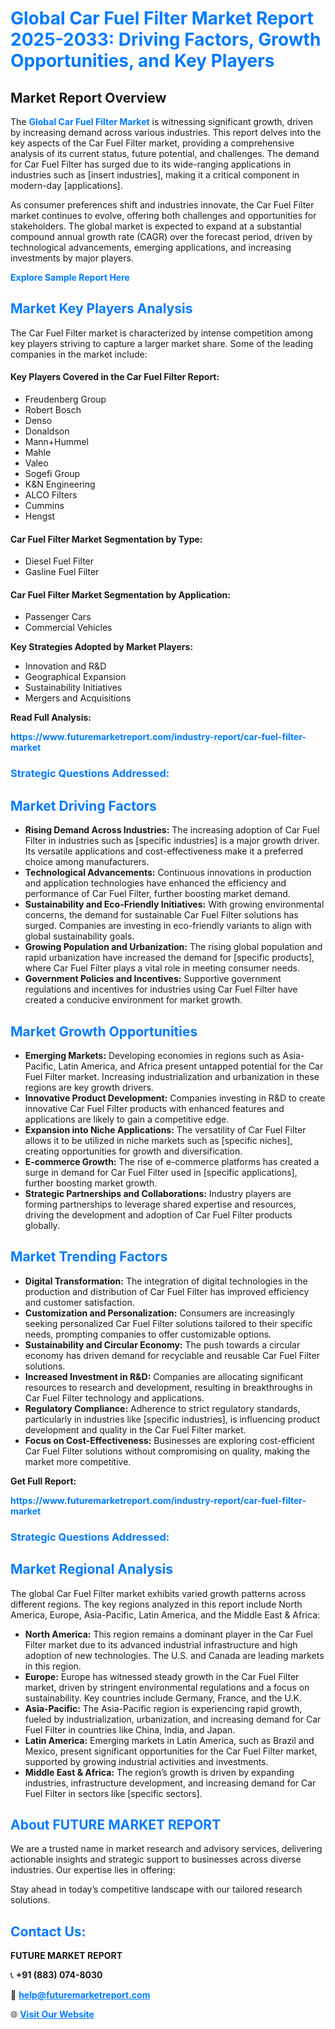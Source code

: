 <h1 style="color: #007BFF;">Global Car Fuel Filter Market Report 2025-2033: Driving Factors, Growth Opportunities, and Key Players</h1>

<section id="overview">
<h2>Market Report Overview</h2>
<p>The <a href="https://www.futuremarketreport.com/industry-report/car-fuel-filter-market" style="color: #007BFF; text-decoration: none;"><strong>Global Car Fuel Filter Market</strong></a> is witnessing significant growth, driven by increasing demand across various industries. This report delves into the key aspects of the Car Fuel Filter market, providing a comprehensive analysis of its current status, future potential, and challenges. The demand for Car Fuel Filter has surged due to its wide-ranging applications in industries such as [insert industries], making it a critical component in modern-day [applications].</p>
<p>As consumer preferences shift and industries innovate, the Car Fuel Filter market continues to evolve, offering both challenges and opportunities for stakeholders. The global market is expected to expand at a substantial compound annual growth rate (CAGR) over the forecast period, driven by technological advancements, emerging applications, and increasing investments by major players.</p>
</section>

<section id="overview">
<p><a href="https://www.futuremarketreport.com/request-sample/reportId=92324" style="color: #007BFF; text-decoration: none;"><strong>Explore Sample Report Here</strong></a></p>
</section>

<section id="key-players">
<h2 style="color: #007BFF;">Market Key Players Analysis</h2>
<p>The Car Fuel Filter market is characterized by intense competition among key players striving to capture a larger market share. Some of the leading companies in the market include:</p>
<h4>Key Players Covered in the Car Fuel Filter Report:</h4>
<ul><li>Freudenberg Group</li><li>Robert Bosch</li><li>Denso</li><li>Donaldson</li><li>Mann+Hummel</li><li>Mahle</li><li>Valeo</li><li>Sogefi Group</li><li>K&amp;N Engineering</li><li>ALCO Filters</li><li>Cummins</li><li>Hengst</li></ul>
<h4>Car Fuel Filter Market Segmentation by Type:</h4>
<ul><li>Diesel Fuel Filter</li><li>Gasline Fuel Filter</li></ul>

<h4>Car Fuel Filter Market Segmentation by Application:</h4>
<ul><li>Passenger Cars</li><li>Commercial Vehicles</li></ul>
<p><strong>Key Strategies Adopted by Market Players:</strong></p>
<ul>
<li>Innovation and R&D</li>
<li>Geographical Expansion</li>
<li>Sustainability Initiatives</li>
<li>Mergers and Acquisitions</li>
</ul>
</section>

<section>
<p><strong>Read Full Analysis: </strong></p><a href="https://www.futuremarketreport.com/industry-report/car-fuel-filter-market" style="color: #007BFF; text-decoration: none;"><strong>https://www.futuremarketreport.com/industry-report/car-fuel-filter-market</strong></a>
<h3 style="color: #007BFF;">Strategic Questions Addressed:</h3>
</section>

<section id="driving-factors">
<h2 style="color: #007BFF;">Market Driving Factors</h2>
<ul>
<li><strong>Rising Demand Across Industries:</strong> The increasing adoption of Car Fuel Filter in industries such as [specific industries] is a major growth driver. Its versatile applications and cost-effectiveness make it a preferred choice among manufacturers.</li>
<li><strong>Technological Advancements:</strong> Continuous innovations in production and application technologies have enhanced the efficiency and performance of Car Fuel Filter, further boosting market demand.</li>
<li><strong>Sustainability and Eco-Friendly Initiatives:</strong> With growing environmental concerns, the demand for sustainable Car Fuel Filter solutions has surged. Companies are investing in eco-friendly variants to align with global sustainability goals.</li>
<li><strong>Growing Population and Urbanization:</strong> The rising global population and rapid urbanization have increased the demand for [specific products], where Car Fuel Filter plays a vital role in meeting consumer needs.</li>
<li><strong>Government Policies and Incentives:</strong> Supportive government regulations and incentives for industries using Car Fuel Filter have created a conducive environment for market growth.</li>
</ul>
</section>

<section id="growth-opportunities">
<h2 style="color: #007BFF;">Market Growth Opportunities</h2>
<ul>
<li><strong>Emerging Markets:</strong> Developing economies in regions such as Asia-Pacific, Latin America, and Africa present untapped potential for the Car Fuel Filter market. Increasing industrialization and urbanization in these regions are key growth drivers.</li>
<li><strong>Innovative Product Development:</strong> Companies investing in R&D to create innovative Car Fuel Filter products with enhanced features and applications are likely to gain a competitive edge.</li>
<li><strong>Expansion into Niche Applications:</strong> The versatility of Car Fuel Filter allows it to be utilized in niche markets such as [specific niches], creating opportunities for growth and diversification.</li>
<li><strong>E-commerce Growth:</strong> The rise of e-commerce platforms has created a surge in demand for Car Fuel Filter used in [specific applications], further boosting market growth.</li>
<li><strong>Strategic Partnerships and Collaborations:</strong> Industry players are forming partnerships to leverage shared expertise and resources, driving the development and adoption of Car Fuel Filter products globally.</li>
</ul>
</section>

<section id="trending-factors">
<h2 style="color: #007BFF;">Market Trending Factors</h2>
<ul>
<li><strong>Digital Transformation:</strong> The integration of digital technologies in the production and distribution of Car Fuel Filter has improved efficiency and customer satisfaction.</li>
<li><strong>Customization and Personalization:</strong> Consumers are increasingly seeking personalized Car Fuel Filter solutions tailored to their specific needs, prompting companies to offer customizable options.</li>
<li><strong>Sustainability and Circular Economy:</strong> The push towards a circular economy has driven demand for recyclable and reusable Car Fuel Filter solutions.</li>
<li><strong>Increased Investment in R&D:</strong> Companies are allocating significant resources to research and development, resulting in breakthroughs in Car Fuel Filter technology and applications.</li>
<li><strong>Regulatory Compliance:</strong> Adherence to strict regulatory standards, particularly in industries like [specific industries], is influencing product development and quality in the Car Fuel Filter market.</li>
<li><strong>Focus on Cost-Effectiveness:</strong> Businesses are exploring cost-efficient Car Fuel Filter solutions without compromising on quality, making the market more competitive.</li>
</ul>
</section>

<section>
<p><strong>Get Full Report: </strong></p><a href="https://www.futuremarketreport.com/industry-report/car-fuel-filter-market" style="color: #007BFF; text-decoration: none;"><strong>https://www.futuremarketreport.com/industry-report/car-fuel-filter-market</strong></a>
<h3 style="color: #007BFF;">Strategic Questions Addressed:</h3>
</section>


<section id="regional-analysis">
<h2 style="color: #007BFF;">Market Regional Analysis</h2>
<p>The global Car Fuel Filter market exhibits varied growth patterns across different regions. The key regions analyzed in this report include North America, Europe, Asia-Pacific, Latin America, and the Middle East & Africa:</p>
<ul>
<li><strong>North America:</strong> This region remains a dominant player in the Car Fuel Filter market due to its advanced industrial infrastructure and high adoption of new technologies. The U.S. and Canada are leading markets in this region.</li>
<li><strong>Europe:</strong> Europe has witnessed steady growth in the Car Fuel Filter market, driven by stringent environmental regulations and a focus on sustainability. Key countries include Germany, France, and the U.K.</li>
<li><strong>Asia-Pacific:</strong> The Asia-Pacific region is experiencing rapid growth, fueled by industrialization, urbanization, and increasing demand for Car Fuel Filter in countries like China, India, and Japan.</li>
<li><strong>Latin America:</strong> Emerging markets in Latin America, such as Brazil and Mexico, present significant opportunities for the Car Fuel Filter market, supported by growing industrial activities and investments.</li>
<li><strong>Middle East & Africa:</strong> The region’s growth is driven by expanding industries, infrastructure development, and increasing demand for Car Fuel Filter in sectors like [specific sectors].</li>
</ul>
</section>

<footer>
<h2 style="color: #007BFF;">About FUTURE MARKET REPORT</h2>
<p>We are a trusted name in market research and advisory services, delivering actionable insights and strategic support to businesses across diverse industries. Our expertise lies in offering:</p>

<p>Stay ahead in today’s competitive landscape with our tailored research solutions.</p>

<h2 style="color: #007BFF;">Contact Us:</h2>
<p><strong>FUTURE MARKET REPORT</strong></p>
<p>📞 <strong>+91 (883) 074-8030</strong></p>
<p>📧 <strong><a href="mailto:help@futuremarketreport.com" style="color: #007BFF;">help@futuremarketreport.com</a></strong></p>
<p>🌐 <strong><a href="https://www.futuremarketreport.com/" style="color: #007BFF;">Visit Our Website</a></strong></p>
</footer>